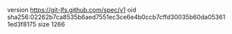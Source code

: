 version https://git-lfs.github.com/spec/v1
oid sha256:02262b7ca8535b6aed7551ec3ce6e4b0ccb7cffd30035b60da053611ed3f8175
size 1266
